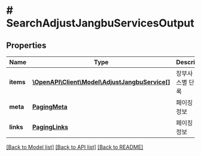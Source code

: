 # # SearchAdjustJangbuServicesOutput

## Properties

Name | Type | Description | Notes
------------ | ------------- | ------------- | -------------
**items** | [**\OpenAPI\Client\Model\AdjustJangbuService[]**](AdjustJangbuService.md) | 장부사 서비스별 단가 목록 | [readonly]
**meta** | [**PagingMeta**](PagingMeta.md) | 페이징 메타정보 | [readonly]
**links** | [**PagingLinks**](PagingLinks.md) | 페이징 링크정보 | [readonly]

[[Back to Model list]](../../README.md#models) [[Back to API list]](../../README.md#endpoints) [[Back to README]](../../README.md)
